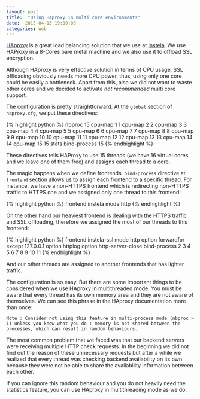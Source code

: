 ```yaml
---
layout: post
title:  "Using HAproxy in multi core environments"
date:  2015-04-13 19:09:00
categories: web
---
```


<a href="http://haproxy.1wt.eu/" rel="nofollow">HAproxy</a> is a great load balancing solution that we use at <a href="https://tr.instela.com">Instela</a>. We use HAProxy in a 8-Cores bare metal machine and we also use it to offload SSL encryption.

Although HAproxy is very effective solution in terms of CPU usage, SSL offloading obviously needs more CPU power, thus, using only one core could be easily a bottleneck. Apart from this, also we did not want to waste other cores and we decided to activate <i>not recommended</i> multi core support.

The configuration is pretty straightforward. At the `global` section of `haproxy.cfg`, we put these directives:

{% highlight python %}
    nbproc 15
        cpu-map 1 1
        cpu-map 2 2
        cpu-map 3 3
        cpu-map 4 4
        cpu-map 5 5
        cpu-map 6 6
        cpu-map 7 7
        cpu-map 8 8
        cpu-map 9 9
        cpu-map 10 10
        cpu-map 11 11
        cpu-map 12 12
        cpu-map 13 13
        cpu-map 14 14
        cpu-map 15 15
        stats bind-process 15
{% endhighlight %}

These directives tells HAProxy to use 15 threads (we have 16 virtual cores and we leave one of them free) and assigns each thread to a core.

The magic happens when we define frontends. `bind-process` directive at `frontend` section allows us to assign each frontend to a specific thread. For instance, we have a non-HTTPS frontend which is redirecting non-HTTPS traffic to HTTPS one and we assigned only one thread to this frontend:

{% highlight python %}
frontend instela
        mode http
{% endhighlight %}

On the other hand our heaviest frontend is dealing with the HTTPS traffic and SSL offloading, therefore we assigned the most of our threads to this frontend:

{% highlight python %}
frontend instela-ssl
        mode http
        option forwardfor except 127.0.0.1
        option  httplog
        option http-server-close
        bind-process 2 3 4 5 6 7 8 9 10 11
{% endhighlight %}

And our other threads are assigned to another frontends that has lighter traffic.

The configuration is so easy. But there are some important things to be considered when we use HAproxy in multithreaded mode. You must be aware that every thread has its own memory area and they are not aware of themselves. We can see this phrase in the HAproxy documentation more than once:

`Note : Consider not using this feature in multi-process mode (nbproc > 1)
         unless you know what you do : memory is not shared between the
         processes, which can result in random behaviours.`

The most common problem that we faced was that our backend servers were receiving multiple HTTP check requests. In the beginning we did not find out the reason of these unnecessary requests but after a while we realized that every thread was checking backend availability on its own because they were not be able to share the availability information between each other.

If you can ignore this random behaviour and you do not heavily need the statistics feature, you can use HAproxy in multithreading mode as we do.